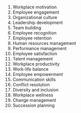 1. Workplace motivation
2. Employee engagement
3. Organizational culture
4. Leadership development
5. Team building
6. Employee recognition
7. Employee retention
8. Human resources management
9. Performance management
10. Employee satisfaction
11. Talent management
12. Workplace productivity
13. Work-life balance
14. Employee empowerment
15. Communication skills
16. Conflict resolution
17. Diversity and inclusion
18. Workplace wellness
19. Change management
20. Succession planning
